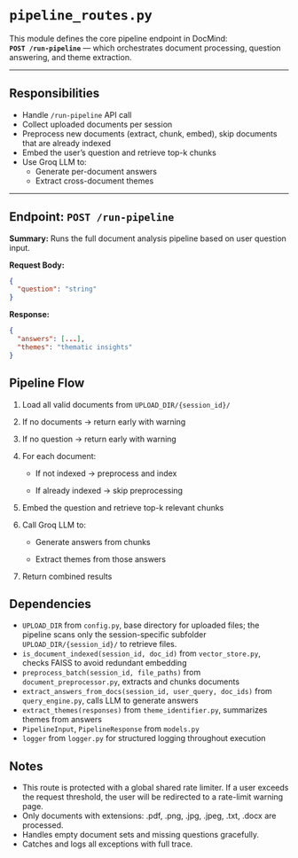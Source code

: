 # `pipeline_routes.py`

This module defines the core pipeline endpoint in DocMind:  
**`POST /run-pipeline`** — which orchestrates document processing, question answering, and theme extraction.

---

## Responsibilities

- Handle `/run-pipeline` API call
- Collect uploaded documents per session
- Preprocess new documents (extract, chunk, embed), skip documents that are already indexed
- Embed the user’s question and retrieve top-k chunks
- Use Groq LLM to:
  - Generate per-document answers
  - Extract cross-document themes

---

## Endpoint: `POST /run-pipeline`

**Summary:** Runs the full document analysis pipeline based on user question input.

**Request Body:**  
```json
{
  "question": "string"
}
```

**Response:**
```json
{
  "answers": [...],
  "themes": "thematic insights"
}
```

## Pipeline Flow
1. Load all valid documents from `UPLOAD_DIR/{session_id}/`

2. If no documents → return early with warning

3. If no question → return early with warning

4. For each document:

    - If not indexed → preprocess and index

    - If already indexed → skip preprocessing

5. Embed the question and retrieve top-k relevant chunks

6. Call Groq LLM to:

    - Generate answers from chunks

    - Extract themes from those answers

7. Return combined results

## Dependencies

- `UPLOAD_DIR` from `config.py`, base directory for uploaded files; the pipeline scans only the session-specific subfolder `UPLOAD_DIR/{session_id}/` to retrieve files.
- `is_document_indexed(session_id, doc_id)` from `vector_store.py`, checks FAISS to avoid redundant embedding
- `preprocess_batch(session_id, file_paths)` from `document_preprocessor.py`, extracts and chunks documents
- `extract_answers_from_docs(session_id, user_query, doc_ids)` from `query_engine.py`, calls LLM to generate answers
- `extract_themes(responses)` from `theme_identifier.py`, summarizes themes from answers
- `PipelineInput`, `PipelineResponse` from `models.py`
- `logger` from `logger.py` for structured logging throughout execution

## Notes
- This route is protected with a global shared rate limiter. If a user exceeds the request threshold, the user will be redirected to a rate-limit warning page.
- Only documents with extensions: .pdf, .png, .jpg, .jpeg, .txt, .docx are processed.
- Handles empty document sets and missing questions gracefully.
- Catches and logs all exceptions with full trace.
